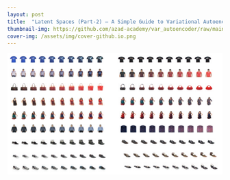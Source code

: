 ```yaml
---
layout: post
title:  "Latent Spaces (Part-2) — A Simple Guide to Variational Autoencoders"
thumbnail-img: https://github.com/azad-academy/var_autoencoder/raw/main/vae.png
cover-img: /assets/img/cover-github.io.png
---
```


[![VAE](https://github.com/azad-academy/var_autoencoder/raw/main/vae.png)](https://github.com/azad-academy/var_autoencoder)